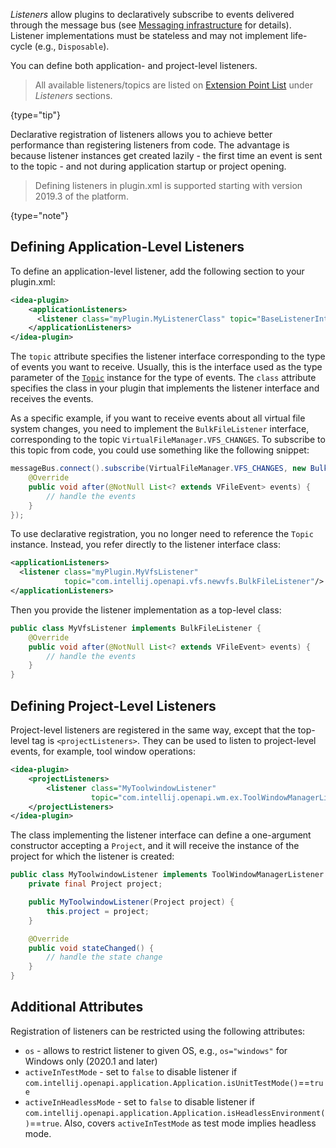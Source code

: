 [//]: # (title: Plugin Listeners)

<!-- Copyright 2000-2021 JetBrains s.r.o. and other contributors. Use of this source code is governed by the Apache 2.0 license that can be found in the LICENSE file. -->

_Listeners_ allow plugins to declaratively subscribe to events delivered through the message bus (see [Messaging infrastructure](messaging_infrastructure.md) for details).
Listener implementations must be stateless and may not implement life-cycle (e.g., `Disposable`).

You can define both application- and project-level listeners.

 > All available listeners/topics are listed on [Extension Point List](extension_point_list.md) under _Listeners_ sections.
 >
 {type="tip"}

Declarative registration of listeners allows you to achieve better performance than registering listeners from code.
The advantage is because listener instances get created lazily - the first time an event is sent to the topic - and not during application startup or project opening.

 > Defining listeners in <path>plugin.xml</path> is supported starting with version 2019.3 of the platform.
 >
 {type="note"}

## Defining Application-Level Listeners

To define an application-level listener, add the following section to your <path>plugin.xml</path>:

```xml
<idea-plugin>
    <applicationListeners>
      <listener class="myPlugin.MyListenerClass" topic="BaseListenerInterface"/>
    </applicationListeners>
</idea-plugin>
```

The `topic` attribute specifies the listener interface corresponding to the type of events you want to receive.
Usually, this is the interface used as the type parameter of the [`Topic`](upsource:///platform/extensions/src/com/intellij/util/messages/Topic.java) instance for the type of events.
The `class` attribute specifies the class in your plugin that implements the listener interface and receives the events.

As a specific example, if you want to receive events about all virtual file system changes, you need to implement the `BulkFileListener` interface, corresponding to the topic `VirtualFileManager.VFS_CHANGES`.
To subscribe to this topic from code, you could use something like the following snippet:

```java
messageBus.connect().subscribe(VirtualFileManager.VFS_CHANGES, new BulkFileListener() {
    @Override
    public void after(@NotNull List<? extends VFileEvent> events) {
        // handle the events
    }
});
```

To use declarative registration, you no longer need to reference the `Topic` instance.
Instead, you refer directly to the listener interface class:

```xml
<applicationListeners>
  <listener class="myPlugin.MyVfsListener"
            topic="com.intellij.openapi.vfs.newvfs.BulkFileListener"/>
</applicationListeners>
```

Then you provide the listener implementation as a top-level class:

```java
public class MyVfsListener implements BulkFileListener {
    @Override
    public void after(@NotNull List<? extends VFileEvent> events) {
        // handle the events
    }
}
```

## Defining Project-Level Listeners

Project-level listeners are registered in the same way, except that the top-level tag is `<projectListeners>`.
They can be used to listen to project-level events, for example, tool window operations:

```xml
<idea-plugin>
    <projectListeners>
        <listener class="MyToolwindowListener"
                  topic="com.intellij.openapi.wm.ex.ToolWindowManagerListener" />
    </projectListeners>
</idea-plugin>
```

The class implementing the listener interface can define a one-argument constructor accepting a `Project`, and it will receive the instance of the project for which the listener is created:

```java
public class MyToolwindowListener implements ToolWindowManagerListener {
    private final Project project;

    public MyToolwindowListener(Project project) {
        this.project = project;
    }

    @Override
    public void stateChanged() {
        // handle the state change
    }
}
```

## Additional Attributes

Registration of listeners can be restricted using the following attributes:

- `os` - allows to restrict listener to given OS, e.g., `os="windows"` for Windows only (2020.1 and later)
- `activeInTestMode` - set to `false` to disable listener if `com.intellij.openapi.application.Application.isUnitTestMode()`==`true`
- `activeInHeadlessMode` - set to `false` to disable listener if `com.intellij.openapi.application.Application.isHeadlessEnvironment()`==`true`.
  Also, covers `activeInTestMode` as test mode implies headless mode.

